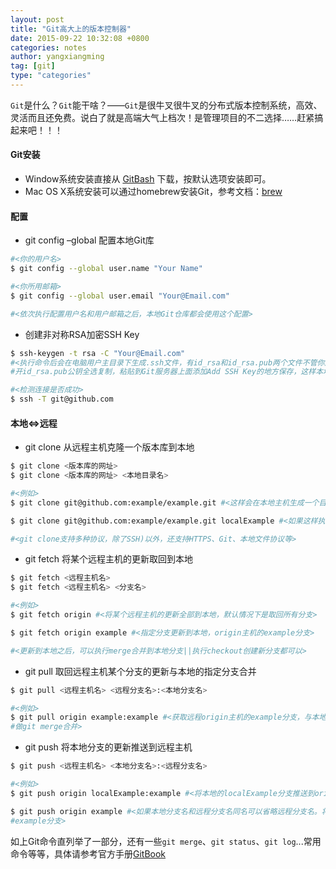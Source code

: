 ```yaml
---
layout: post
title: "Git高大上的版本控制器"
date: 2015-09-22 10:32:08 +0800
categories: notes
author: yangxiangming
tag: [git]
type: "categories"
---
```


`Git`是什么？`Git`能干啥？——`Git`是很牛叉很牛叉的分布式版本控制系统，高效、灵活而且还免费。说白了就是高端大气上档次！是管理项目的不二选择……赶紧搞起来吧！！！
<!-- more -->
#### Git安装
* Window系统安装直接从 [GitBash] 下载，按默认选项安装即可。
* Mac OS X系统安装可以通过homebrew安装Git，参考文档：[brew]

[GitBash]: https://git-for-windows.github.io/
[brew]: http://brew.sh/

#### 配置
* git config –global 配置本地Git库

```bash
#<你的用户名>
$ git config --global user.name "Your Name"

#<你所用邮箱>
$ git config --global user.email "Your@Email.com"

#<依次执行配置用户名和用户邮箱之后，本地Git仓库都会使用这个配置>
```

* 创建非对称RSA加密SSH Key

```bash
$ ssh-keygen -t rsa -C "Your@Email.com"
#<执行命令后会在电脑用户主目录下生成.ssh文件，有id_rsa和id_rsa.pub两个文件不管你用的是GitHub还是用了自己搭配的Git服务器，打
#开id_rsa.pub公钥全选复制，粘贴到Git服务器上面添加Add SSH Key的地方保存，这样本地Git和服务器Git关联起来了。>

#<检测连接是否成功>
$ ssh -T git@github.com
```

#### 本地<=>远程
* git clone 从远程主机克隆一个版本库到本地

```bash
$ git clone <版本库的网址>
$ git clone <版本库的网址> <本地目录名>

#<例如>
$ git clone git@github.com:example/example.git #<这样会在本地主机生成一个目录，与远程主机的版本库同名>

$ git clone git@github.com:example/example.git localExample #<如果这样执行，结果本地版本库和远程的就是不同目录名了>

#<git clone支持多种协议，除了SSH)以外，还支持HTTPS、Git、本地文件协议等>
```

* git fetch 将某个远程主机的更新取回到本地

```bash
$ git fetch <远程主机名>
$ git fetch <远程主机名> <分支名>

#<例如>
$ git fetch origin #<将某个远程主机的更新全部到本地，默认情况下是取回所有分支>

$ git fetch origin example #<指定分支更新到本地，origin主机的example分支>

#<更新到本地之后，可以执行merge合并到本地分支||执行checkout创建新分支都可以>
```

* git pull 取回远程主机某个分支的更新与本地的指定分支合并

```bash
$ git pull <远程主机名> <远程分支名>:<本地分支名>

#<例如>
$ git pull origin example:example #<获取远程origin主机的example分支，与本地的example分支合并。实质上这等同于先执行git fetch再
#做git merge合并>
```

* git push 将本地分支的更新推送到远程主机

```bash
$ git push <远程主机名> <本地分支名>:<远程分支名>

#<例如>
$ git push origin localExample:example #<将本地的localExample分支推送到origin主机的example分支>

$ git push origin example #<如果本地分支名和远程分支名同名可以省略远程分支名。将本地的example分支推送到远程origin主机的
#example分支>
```

如上Git命令直列举了一部分，还有一些`git merge`、`git status`、`git log`...常用命令等等，具体请参考官方手册[GitBook](https://git-scm.com/book/zh/v2)
